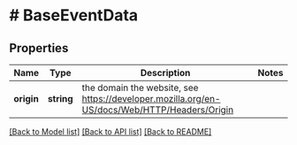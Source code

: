 # # BaseEventData

## Properties

Name | Type | Description | Notes
------------ | ------------- | ------------- | -------------
**origin** | **string** | the domain the website, see https://developer.mozilla.org/en-US/docs/Web/HTTP/Headers/Origin |

[[Back to Model list]](../../README.md#models) [[Back to API list]](../../README.md#endpoints) [[Back to README]](../../README.md)
